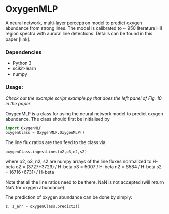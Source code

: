 # OxygenMLP
A neural network, multi-layer perceptron model to predict oxygen abundance from strong lines. The model is calibrated to ~ 950 literature HII region spectra with auroral line detections. Details can be found in this paper [link]. 

### Dependencies
* Python 3
* scikit-learn
* numpy 


### Usage:
*Check out the example script example.py that does the left panel of Fig. 10 in the paper*

OxygenMLP is a class for using the neural network model to predict oxygen abundance.
The class should first be initialised by 
```python	
import OxygenMLP
oxygenClass = OxygenMLP.OxygenMLP()
```

The line flux ratios are then feed to the class via 
```python
oxygenClass.ingestLines(o2,o3,n2,s2)
```
where o2, o3, n2, s2 are numpy arrays of the line fluxes normalized to H-beta
o2 = (3727+3729) / H-beta
o3 = 5007 / H-beta
n2 = 6584 / H-beta
s2 = (6716+6731) / H-beta	

Note that all the line ratios need to be there. NaN is not accepted (will return NaN for oxygen abundance). 

The prediction of oxygen abundance can be done by simply:
```python
z, z_err = oxygenClass.predictZ()
```
	
